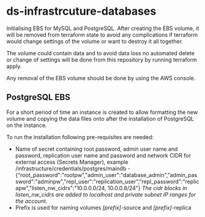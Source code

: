 # ds-infrastrcuture-databases
Initialising EBS for MySQL and PostgreSQL.
After creating the EBS volume, it will be removed from terraform state to avoid any complications if terraform would change settings of the volume or want to destroy it all together.

The volume could contain data and to avoid data loss no automated delete or change of settings will be done from this repository by running terraform apply.

Any removal of the EBS volume should be done by using the AWS console.
## PostgreSQL EBS
For a short period of time an instance is created to allow formatting the new volume and copying the data files onto after the installation of PostgreSQL on the instance.

To run the installation following pre-requisites are needed:
- Name of secret containing root password, admin user name and password, replication user name and password and network CIDR for external access (Secrets Manager), example /infrastructure/credentials/postgres/maindb - {"root_password":"rootpw","admin_user":"database_admin","admin_password":"adminpw","repl_user":"replication_user","repl_password":"replicapw","listen_nw_cidrs":"10.0.0.0/24, 10.0.0.8/24"} _The cidr blocks in listen_nw_cidrs are added to localhost and private subnet IP ranges for the account._
- Prefix is used for naming volumes _[prefix]_-source and _[prefix]_-replica
